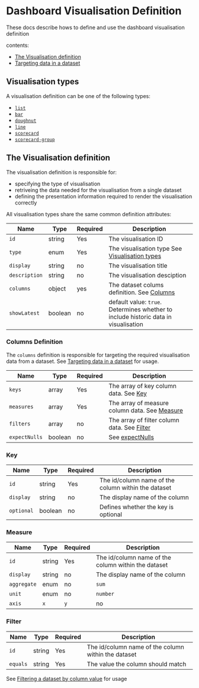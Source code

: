# Dashboard Visualisation Definition

These docs describe hows to define and use the dashboard visualisation definition

contents:
- [The Visualisation definition](#the-visualisation-definition)
- [Targeting data in a dataset](#targeting-data-in-a-dataset)

## Visualisation types

A visualisation definition can be one of the following types:

- [`list`](./line.md)
- [`bar`](./bar.md)
- [`doughnut`](./dougnhut.md)
- [`line`](./line.md)
- [`scorecard`](./scorecard.md)
- [`scorecard-group`](./scorcard-group.md)

## The Visualisation definition

The visualisation definition is responsible for:

- specifying the type of visualisation
- retriveing the data needed for the visualisation from a single dataset
- defining the presentation information required to render the visualisation correctly

All visualisation types share the same common definition attributes:

| Name          | Type    | Required | Description                                              |
| --------------| ------- | -------- | -------------------------------------------------------- |
| `id`          | string  | Yes      | The visualisation ID                                    |
| `type`        | enum    | Yes      | The visualisation type See [Visualisation types](#visualisation-types)  |
| `display`     | string  | no       | The visualisation title                                 |
| `description` | string  | no       | The visualisation desciption                            |
| `columns`     | object  | yes      | The dataset colums definition. See [Columns](#details)  |
| `showLatest`  | boolean | no       | default value: `true`. Determines whether to include historic data in visualisation   |

### Columns Definition

The `columns` definition is responsible for targeting the required visualisation data from a dataset. See [Targeting data in a dataset](#targeting-data-in-a-dataset) for usage.

| Name        | Type    | Required | Description                                              |
| ------------| ------- | -------- | -------------------------------------------------------- |
| `keys`      | array   | Yes      |  The array of key column data. See [Key](#key)     |
| `measures`  | array   | Yes      |  The array of measure column data. See [Measure](#measure) |
| `filters`   | array   | no       |  The array of filter column data. See [Filter](#filter)  |
| `expectNulls` | boolean   | no   |  See [expectNulls](#expectNulls)  |

### Key 

| Name        | Type    | Required | Description                                              |
| ------------| ------- | -------- | -------------------------------------------------------- |
| `id`        | string  | Yes      |  The id/column name of the column within the dataset     |
| `display`   | string  | no       |  The display name of the column                          |
| `optional`  | boolean  | no      |  Defines whether the key is optional                     |

### Measure 

| Name        | Type    | Required | Description                                              |
| ------------| ------- | -------- | -------------------------------------------------------- |
| `id`        | string  | Yes      |  The id/column name of the column within the dataset     |
| `display`   | string  | no       |  The display name of the column                          |
| `aggregate` | enum    | no       |  `sum`                                                   |
| `unit`      | enum    | no       |  `number` | `percentage`                                 |
| `axis`      | `x` | `y` | no     |  specific to `bar` visualisation types                   |

### Filter 

| Name        | Type    | Required | Description                                              |
| ------------| ------- | -------- | -------------------------------------------------------- |
| `id`        | string  | Yes      |  The id/column name of the column within the dataset     |
| `equals`    | string  | Yes      |  The value the column should match                       |

See [Filtering a dataset by column value](#filtering-a-dataset-by-column-value) for usage
